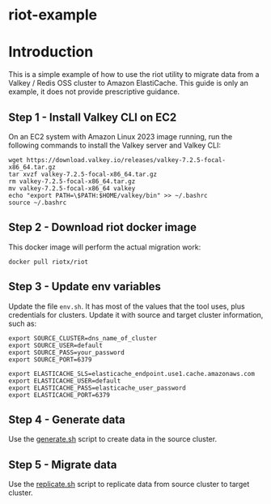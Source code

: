 # riot-example

# Introduction

This is a simple example of how to use the riot utility to migrate data from a Valkey / Redis OSS cluster to Amazon ElastiCache. This guide is only an example, it does not provide prescriptive guidance.

## Step 1 - Install Valkey CLI on EC2

On an EC2 system with Amazon Linux 2023 image running, run the following commands to install the Valkey server and Valkey CLI:

```console
wget https://download.valkey.io/releases/valkey-7.2.5-focal-x86_64.tar.gz
tar xvzf valkey-7.2.5-focal-x86_64.tar.gz
rm valkey-7.2.5-focal-x86_64.tar.gz
mv valkey-7.2.5-focal-x86_64 valkey
echo "export PATH=\$PATH:$HOME/valkey/bin" >> ~/.bashrc
source ~/.bashrc
```

## Step 2 - Download riot docker image

This docker image will perform the actual migration work:

```
docker pull riotx/riot
```

## Step 3 - Update env variables

Update the file `env.sh`. It has most of the values that the tool uses, plus credentials for clusters. Update it with source and target cluster information, such as:

```
export SOURCE_CLUSTER=dns_name_of_cluster
export SOURCE_USER=default
export SOURCE_PASS=your_password
export SOURCE_PORT=6379

export ELASTICACHE_SLS=elasticache_endpoint.use1.cache.amazonaws.com
export ELASTICACHE_USER=default
export ELASTICACHE_PASS=elasticache_user_password
export ELASTICACHE_PORT=6379
```

## Step 4 - Generate data

Use the [generate.sh](generate.sh) script to create data in the source cluster.

## Step 5 - Migrate data

Use the [replicate.sh](replicate.sh) script to replicate data from source cluster to target cluster.
